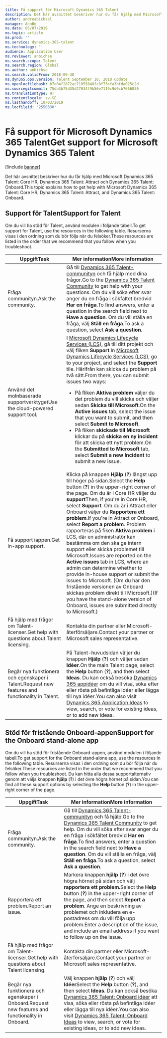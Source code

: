 ```yaml
---
title: Få support för Microsoft Dynamics 365 Talent
description: Det här avsnittet beskriver hur du får hjälp med Microsoft Dynamics 365 Talent.
author: andreabichsel
manager: AnnBe
ms.date: 05/07/2019
ms.topic: article
ms.prod: ''
ms.service: dynamics-365-talent
ms.technology: ''
audience: Application User
ms.reviewer: anbichse
ms.search.scope: Talent
ms.search.region: Global
ms.author: anbichse
ms.search.validFrom: 2018-09-30
ms.dyn365.ops.version: Talent September 10, 2018 update
ms.openlocfilehash: b7e04f2872ac71055840fc8f73efa3bfda025c2d
ms.sourcegitcommit: 75db3b75d35d27034f9b56e7119c9d0cb7666830
ms.translationtype: HT
ms.contentlocale: sv-SE
ms.lasthandoff: 10/03/2019
ms.locfileid: "2550330"
---
```

# <a name="get-support-for-microsoft-dynamics-365-talent"></a><span data-ttu-id="4b80b-103">Få support för Microsoft Dynamics 365 Talent</span><span class="sxs-lookup"><span data-stu-id="4b80b-103">Get support for Microsoft Dynamics 365 Talent</span></span>

[!include [banner](includes/banner.md)]

<span data-ttu-id="4b80b-104">Det här avsnittet beskriver hur du får hjälp med Microsoft Dynamics 365 Talent: Core HR, Dynamics 365 Talent: Attract och Dynamics 365 Talent: Onboard.</span><span class="sxs-lookup"><span data-stu-id="4b80b-104">This topic explains how to get help with Microsoft Dynamics 365 Talent: Core HR, Dynamics 365 Talent: Attract, and Dynamics 365 Talent: Onboard.</span></span>

## <a name="support-for-talent"></a><span data-ttu-id="4b80b-105">Support för Talent</span><span class="sxs-lookup"><span data-stu-id="4b80b-105">Support for Talent</span></span>

<span data-ttu-id="4b80b-106">Om du vill ha stöd för Talent, använd modulen i följande tabell.</span><span class="sxs-lookup"><span data-stu-id="4b80b-106">To get support for Talent, use the resources in the following table.</span></span> <span data-ttu-id="4b80b-107">Resurserna visas i den ordning som du bör följa när du felsöker.</span><span class="sxs-lookup"><span data-stu-id="4b80b-107">These resources are listed in the order that we recommend that you follow when you troubleshoot.</span></span>

| <span data-ttu-id="4b80b-108">Uppgift</span><span class="sxs-lookup"><span data-stu-id="4b80b-108">Task</span></span> | <span data-ttu-id="4b80b-109">Mer information</span><span class="sxs-lookup"><span data-stu-id="4b80b-109">More information</span></span> |
|------|------------------|
| <span data-ttu-id="4b80b-110">Fråga communityn.</span><span class="sxs-lookup"><span data-stu-id="4b80b-110">Ask the community.</span></span> | <span data-ttu-id="4b80b-111">Gå till [Dynamics 365 Talent-communityn](https://community.dynamics.com/365/talent) och få hjälp med dina frågor.</span><span class="sxs-lookup"><span data-stu-id="4b80b-111">Go to the [Dynamics 365 Talent Community](https://community.dynamics.com/365/talent) to get help with your questions.</span></span> <span data-ttu-id="4b80b-112">Om du vill söka efter svar anger du en fråga i sökfältet bredvid **Har en fråga**.</span><span class="sxs-lookup"><span data-stu-id="4b80b-112">To find answers, enter a question in the search field next to **Have a question**.</span></span> <span data-ttu-id="4b80b-113">Om du vill ställa en fråga, välj **Ställ en fråga**.</span><span class="sxs-lookup"><span data-stu-id="4b80b-113">To ask a question, select **Ask a question**.</span></span> |
| <span data-ttu-id="4b80b-114">Använd det molnbaserade supportverktyget</span><span class="sxs-lookup"><span data-stu-id="4b80b-114">Use the cloud-powered support tool.</span></span> | <span data-ttu-id="4b80b-115">I [Microsoft Dynamics Lifecycle Services (LCS)](https://lcs.dynamics.com/), gå till ditt projekt och välj fliken **Support**.</span><span class="sxs-lookup"><span data-stu-id="4b80b-115">In [Microsoft Dynamics Lifecycle Services (LCS)](https://lcs.dynamics.com/), go to your project, and select the **Support** tile.</span></span> <span data-ttu-id="4b80b-116">Härifrån kan skicka du problem på två sätt.</span><span class="sxs-lookup"><span data-stu-id="4b80b-116">From there, you can submit issues two ways:</span></span><ul><li><span data-ttu-id="4b80b-117">På fliken **Aktiva problem** väljer du det problem du vill skicka och väljer sedan **Skicka till Microsoft**.</span><span class="sxs-lookup"><span data-stu-id="4b80b-117">On the **Active issues** tab, select the issue that you want to submit, and then select **Submit to Microsoft**.</span></span></li><li><span data-ttu-id="4b80b-118">På fliken **skickade till Microsoft** klickar du på **skicka en ny incident** för att skicka ett nytt problem.</span><span class="sxs-lookup"><span data-stu-id="4b80b-118">On the **Submitted to Microsoft** tab, select **Submit a new Incident** to submit a new issue.</span></span></li></ul> |
| <span data-ttu-id="4b80b-119">Få support iappen.</span><span class="sxs-lookup"><span data-stu-id="4b80b-119">Get in-app support.</span></span> | <span data-ttu-id="4b80b-120">Klicka på knappen **Hjälp** (**?**) längst upp till höger på sidan.</span><span class="sxs-lookup"><span data-stu-id="4b80b-120">Select the **Help** button (**?**) in the upper-right corner of the page.</span></span> <span data-ttu-id="4b80b-121">Om du är i Core HR väljer du **support**</span><span class="sxs-lookup"><span data-stu-id="4b80b-121">Then, if you're in Core HR, select **Support**.</span></span> <span data-ttu-id="4b80b-122">Om du är i Attract eller Onboard väljer du **Rapportera ett problem**.</span><span class="sxs-lookup"><span data-stu-id="4b80b-122">If you're in Attract or Onboard, select **Report a problem**.</span></span> <span data-ttu-id="4b80b-123">Problem rapporteras på fiken **Aktiva problem** i LCS, där en administratör kan bestämma om den ska ge intern support eller skicka problemet till Microsoft.</span><span class="sxs-lookup"><span data-stu-id="4b80b-123">Issues are reported on the **Active issues** tab in LCS, where an admin can determine whether to provide in-house support or submit the issues to Microsoft.</span></span> <span data-ttu-id="4b80b-124">(Om du har den fristående versionen av Onboard skickas problem direkt till Microsoft.)</span><span class="sxs-lookup"><span data-stu-id="4b80b-124">(If you have the stand-alone version of Onboard, issues are submitted directly to Microsoft.)</span></span> |
| <span data-ttu-id="4b80b-125">Få hjälp med frågor om Talent-licenser.</span><span class="sxs-lookup"><span data-stu-id="4b80b-125">Get help with questions about Talent licensing.</span></span> | <span data-ttu-id="4b80b-126">Kontakta din partner eller Microsoft-återförsäljare.</span><span class="sxs-lookup"><span data-stu-id="4b80b-126">Contact your partner or Microsoft sales representative.</span></span> |
| <span data-ttu-id="4b80b-127">Begär nya funktionera och egenskaper i Talent.</span><span class="sxs-lookup"><span data-stu-id="4b80b-127">Request new features and functionality in Talent.</span></span> | <span data-ttu-id="4b80b-128">På Talent-huvudsidan väljer du knappen **Hjälp** (**?**) och väljer sedan **Idéer**.</span><span class="sxs-lookup"><span data-stu-id="4b80b-128">On the main Talent page, select the **Help** button (**?**), and then select **Ideas**.</span></span> <span data-ttu-id="4b80b-129">Du kan också besöka [Dynamics 365 appidéer](https://experience.dynamics.com/ideas/) om du vill visa, söka efter eller rösta på befintliga idéer eller lägga till nya idéer.</span><span class="sxs-lookup"><span data-stu-id="4b80b-129">You can also visit [Dynamics 365 Application Ideas](https://experience.dynamics.com/ideas/) to view, search, or vote for existing ideas, or to add new ideas.</span></span> |

## <a name="support-for-the-onboard-stand-alone-app"></a><span data-ttu-id="4b80b-130">Stöd för fristående Onboard-appen</span><span class="sxs-lookup"><span data-stu-id="4b80b-130">Support for the Onboard stand-alone app</span></span>

<span data-ttu-id="4b80b-131">Om du vill ha stöd för fristående Onboard-appen, använd modulen i följande tabell.</span><span class="sxs-lookup"><span data-stu-id="4b80b-131">To get support for the Onboard stand-alone app, use the resources in the following table.</span></span> <span data-ttu-id="4b80b-132">Resurserna visas i den ordning som du bör följa när du felsöker.</span><span class="sxs-lookup"><span data-stu-id="4b80b-132">These resources are listed in the order that we recommend that you follow when you troubleshoot.</span></span> <span data-ttu-id="4b80b-133">Du kan hitta alla dessa supportalternativ genom att välja knappen **hjälp** (**?**) i det övre högra hörnet på sidan.</span><span class="sxs-lookup"><span data-stu-id="4b80b-133">You can find all these support options by selecting the **Help** button (**?**) in the upper-right corner of the page.</span></span>

| <span data-ttu-id="4b80b-134">Uppgift</span><span class="sxs-lookup"><span data-stu-id="4b80b-134">Task</span></span> | <span data-ttu-id="4b80b-135">Mer information</span><span class="sxs-lookup"><span data-stu-id="4b80b-135">More information</span></span> |
|------|------------------|
| <span data-ttu-id="4b80b-136">Fråga communityn.</span><span class="sxs-lookup"><span data-stu-id="4b80b-136">Ask the community.</span></span> | <span data-ttu-id="4b80b-137">Gå till [Dynamics 365 Talent-communityn](https://community.dynamics.com/365/talent) och få hjälp.</span><span class="sxs-lookup"><span data-stu-id="4b80b-137">Go to the [Dynamics 365 Talent Community](https://community.dynamics.com/365/talent) to get help.</span></span> <span data-ttu-id="4b80b-138">Om du vill söka efter svar anger du en fråga i sökfältet bredvid **Har en fråga**.</span><span class="sxs-lookup"><span data-stu-id="4b80b-138">To find answers, enter a question in the search field next to **Have a question**.</span></span> <span data-ttu-id="4b80b-139">Om du vill ställa en fråga, välj **Ställ en fråga**.</span><span class="sxs-lookup"><span data-stu-id="4b80b-139">To ask a question, select **Ask a question**.</span></span> |
| <span data-ttu-id="4b80b-140">Rapportera ett problem.</span><span class="sxs-lookup"><span data-stu-id="4b80b-140">Report an issue.</span></span> | <span data-ttu-id="4b80b-141">Markera knappen **hjälp** (**?**) i det övre högra hörnet på sidan och välj **rapportera ett problem.**</span><span class="sxs-lookup"><span data-stu-id="4b80b-141">Select the **Help** button (**?**) in the upper-right corner of the page, and then select **Report a problem**.</span></span> <span data-ttu-id="4b80b-142">Ange en beskrivning av problemet och inkludera en e-postadress om du vill följa upp problem.</span><span class="sxs-lookup"><span data-stu-id="4b80b-142">Enter a description of the issue, and include an email address if you want to follow up on the issue.</span></span> |
| <span data-ttu-id="4b80b-143">Få hjälp med frågor om Talent-licenser.</span><span class="sxs-lookup"><span data-stu-id="4b80b-143">Get help with questions about Talent licensing.</span></span> | <span data-ttu-id="4b80b-144">Kontakta din partner eller Microsoft-återförsäljare.</span><span class="sxs-lookup"><span data-stu-id="4b80b-144">Contact your partner or Microsoft sales representative.</span></span> |
| <span data-ttu-id="4b80b-145">Begär nya funktionera och egenskaper i Onboard.</span><span class="sxs-lookup"><span data-stu-id="4b80b-145">Request new features and functionality in Onboard.</span></span> | <span data-ttu-id="4b80b-146">Välj knappen **hjälp** (**?**) och välj **Idéer**</span><span class="sxs-lookup"><span data-stu-id="4b80b-146">Select the **Help** button (**?**), and then select **Ideas**.</span></span> <span data-ttu-id="4b80b-147">Du kan också besöka [Dynamics 365 Talent: Onboard idéer](https://experience.dynamics.com/ideas/categories/?forum=569a7fb2-8327-e911-a95a-000d3a4f3883&forumName=Dynamics%20365%20for%20Talent%3A%20Onboard) att visa, söka eller rösta på befintliga idéer eller lägga till nya idéer.</span><span class="sxs-lookup"><span data-stu-id="4b80b-147">You can also visit [Dynamics 365 Talent: Onboard Ideas](https://experience.dynamics.com/ideas/categories/?forum=569a7fb2-8327-e911-a95a-000d3a4f3883&forumName=Dynamics%20365%20for%20Talent%3A%20Onboard) to view, search, or vote for existing ideas, or to add new ideas.</span></span> |
